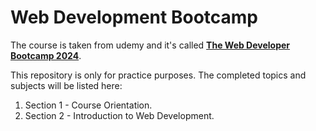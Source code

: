 # Web Development Bootcamp

The course is taken from udemy and it's called **[The Web Developer Bootcamp 2024](https://www.udemy.com/course/the-web-developer-bootcamp/?couponCode=MTST7102224B2)**.

This repository is only for practice purposes. The completed topics and subjects will be listed here:
1. Section 1 - Course Orientation.
2. Section 2 - Introduction to Web Development.